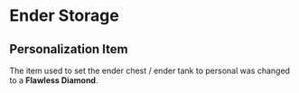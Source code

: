 # Ender Storage

## Personalization Item

The item used to set the ender chest / ender tank to personal was changed to a **Flawless Diamond**.

